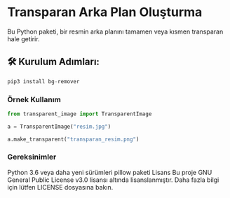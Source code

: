# Transparan Arka Plan Oluşturma

Bu Python paketi, bir resmin arka planını tamamen veya kısmen transparan hale getirir.

## 🛠️ Kurulum Adımları:
```python
pip3 install bg-remover
```
### Örnek Kullanım

```python
from transparent_image import TransparentImage

a = TransparentImage("resim.jpg")

a.make_transparent("transparan_resim.png")
```
### Gereksinimler
Python 3.6 veya daha yeni sürümleri
pillow paketi
Lisans
Bu proje GNU General Public License v3.0 lisansı altında lisanslanmıştır. Daha fazla bilgi için lütfen LICENSE dosyasına bakın.

